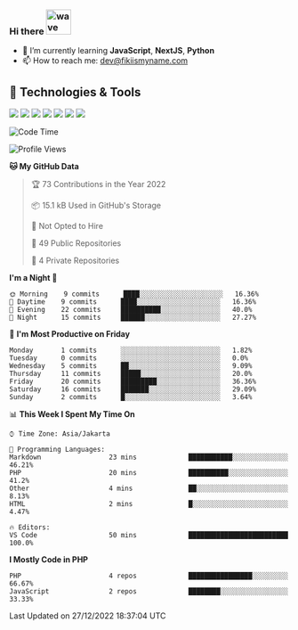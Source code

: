 ### Hi there <img src="https://i.ibb.co/q0Hx1KK/wave.gif" alt="wave" width="45px">

- 🌱 I’m currently learning **JavaScript**, **NextJS**, **Python**
- 📫 How to reach me: dev@fikiismyname.com

## 🔧 Technologies & Tools

![](https://img.shields.io/badge/OS-Linux-informational?style=flat&logo=linux&logoColor=white&color=2bbc8a)
![](https://img.shields.io/badge/OS-Windows-informational?style=flat&logo=windows&logoColor=white&color=2bbc8a)
![](https://img.shields.io/badge/OS-Android-informational?style=flat&logo=android&logoColor=white&color=2bbc8a)
![](https://img.shields.io/badge/Code-JavaScript-informational?style=flat&logo=javascript&logoColor=white&color=2bbc8a)
![](https://img.shields.io/badge/Code-Python-informational?style=flat&logo=python&logoColor=white&color=2bbc8a)
![](https://img.shields.io/badge/Code-Next-informational?style=flat&logo=next.js&logoColor=white&color=2bbc8a)
![](https://img.shields.io/badge/Shell-Bash-informational?style=flat&logo=gnu-bash&logoColor=white&color=2bbc8a)

<!--START_SECTION:waka-->
![Code Time](http://img.shields.io/badge/Code%20Time-37%20hrs%2017%20mins-blue)

![Profile Views](http://img.shields.io/badge/Profile%20Views-2-blue)

**🐱 My GitHub Data** 

> 🏆 73 Contributions in the Year 2022
 > 
> 📦 15.1 kB Used in GitHub's Storage 
 > 
> 🚫 Not Opted to Hire
 > 
> 📜 49 Public Repositories 
 > 
> 🔑 4 Private Repositories  
 > 
**I'm a Night 🦉** 

```text
🌞 Morning    9 commits      ████░░░░░░░░░░░░░░░░░░░░░   16.36% 
🌆 Daytime    9 commits      ████░░░░░░░░░░░░░░░░░░░░░   16.36% 
🌃 Evening    22 commits     ██████████░░░░░░░░░░░░░░░   40.0% 
🌙 Night      15 commits     ██████░░░░░░░░░░░░░░░░░░░   27.27%

```
📅 **I'm Most Productive on Friday** 

```text
Monday       1 commits      ░░░░░░░░░░░░░░░░░░░░░░░░░   1.82% 
Tuesday      0 commits      ░░░░░░░░░░░░░░░░░░░░░░░░░   0.0% 
Wednesday    5 commits      ██░░░░░░░░░░░░░░░░░░░░░░░   9.09% 
Thursday     11 commits     █████░░░░░░░░░░░░░░░░░░░░   20.0% 
Friday       20 commits     █████████░░░░░░░░░░░░░░░░   36.36% 
Saturday     16 commits     ███████░░░░░░░░░░░░░░░░░░   29.09% 
Sunday       2 commits      █░░░░░░░░░░░░░░░░░░░░░░░░   3.64%

```


📊 **This Week I Spent My Time On** 

```text
⌚︎ Time Zone: Asia/Jakarta

💬 Programming Languages: 
Markdown                 23 mins             ███████████░░░░░░░░░░░░░░   46.21% 
PHP                      20 mins             ██████████░░░░░░░░░░░░░░░   41.2% 
Other                    4 mins              ██░░░░░░░░░░░░░░░░░░░░░░░   8.13% 
HTML                     2 mins              █░░░░░░░░░░░░░░░░░░░░░░░░   4.47%

🔥 Editors: 
VS Code                  50 mins             █████████████████████████   100.0%

```

**I Mostly Code in PHP** 

```text
PHP                      4 repos             ████████████████░░░░░░░░░   66.67% 
JavaScript               2 repos             ████████░░░░░░░░░░░░░░░░░   33.33%

```



 Last Updated on 27/12/2022 18:37:04 UTC
<!--END_SECTION:waka-->
